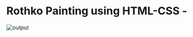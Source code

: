 # Rothko Painting using HTML-CSS - 

![output](https://user-images.githubusercontent.com/105339279/175470341-128eec34-bde0-4e92-9d3a-021754191603.png)
